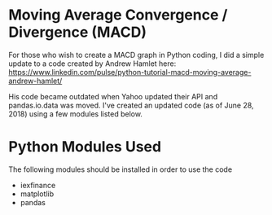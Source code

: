 # Moving Average Convergence / Divergence (MACD)

For those who wish to create a MACD graph in Python coding, I did a simple update to a code created by Andrew Hamlet here: https://www.linkedin.com/pulse/python-tutorial-macd-moving-average-andrew-hamlet/

His code became outdated when Yahoo updated their API and pandas.io.data was moved. I've created an updated code (as of June 28, 2018) using a few modules listed below.
# Python Modules Used
The following modules should be installed in order to use the code
* iexfinance
* matplotlib
* pandas
